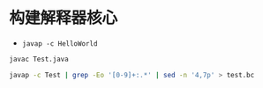 # 构建解释器核心

+ ``javap -c HelloWorld``


```bash
javac Test.java

javap -c Test | grep -Eo '[0-9]+:.*' | sed -n '4,7p' > test.bc
```

